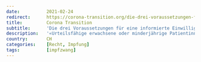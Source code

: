 ```yaml
---
date:          2021-02-24
redirect:      https://corona-transition.org/die-drei-voraussetzungen-fur-eine-informierte-einwilligung-zu-einer-impfung
title:         Corona Transition
subtitle:      'Die drei Voraussetzungen für eine informierte Einwilligung zu einer Impfung'
description:   '«Urteilsfähige erwachsene oder minderjährige Patientinnen und Patienten müssen einer Behandlung frei und nach umfassender Aufklärung zustimmen. Sie (...)'
country:       CH
categories:    [Recht, Impfung]
tags:          [impfzwang]
---
```

